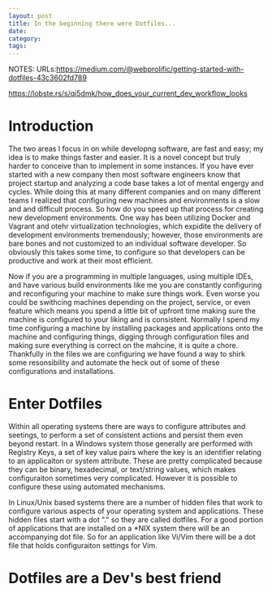 ```yaml
---
layout: post
title: In the beginning there were Dotfiles...
date: 
category: 
tags:
---
```


NOTES:
URLs:https://medium.com/@webprolific/getting-started-with-dotfiles-43c3602fd789

https://lobste.rs/s/qi5dmk/how_does_your_current_dev_workflow_looks

# Introduction
The two areas I focus in on while developng software, are fast and easy; my idea is to make things faster and easier. It is a novel concept but truly harder to conceive than to implement in some instances. If you have ever started with a new company then most software engineers know that project startup and analyzing a code base takes a lot of mental engergy and cycles. While doing this at many different companies and on many different teams I realized that configuring new machines and environments is a slow and and difficult process. So how do you speed up that process for creating new development environments. One way has been utilizing Docker and Vagrant and otehr virtualization technologies, which expidite the delivery of development environments tremendously; however, those environments are bare bones and not customized to an individual software developer. So obviously this takes some time, to configure so that developers can be productive and work at their most efficient. 

Now if you are a programming in multiple languages, using multiple IDEs, and have various build environments like me you are constantly configuring and reconfiguring your machine to make sure things work. Even worse you could be swithcing machines depending on the project, service, or even feature which means you spend a little bit of upfront time making sure the machine is configured to your liking and is consistent. Normally I spend my time configuring a machine by installing packages and applications onto the machine and configuring things, digging through configuration files and making sure everything is correct on the mahcine, it is quite a chore. Thankfully in the files we are configuring we have found a way to shirk some resonsibility and automate the heck out of some of these configurations and installations.

# Enter Dotfiles
Within all operating systems  there are ways to configure attributes and seetings, to perform a set of consistent actions and persist them even beyond restart. In a Windows system those generally are performed with Registry Keys, a set of key value pairs where the key is an identifier relating to an applicaiton or system attribute. These are pretty complicated because they can be binary, hexadecimal, or text/string values, which makes configuraiton sometimes very complicated. However it is possible to configure these using automated mechanisms.

In Linux/Unix based systems there are a number of hidden files that work to configure various aspects of your operating system and applications. These hidden files start with a dot "." so they are called dotfiles. For a good portion of applications that are installed on a *NIX system there will be an accompanying dot file. So for an application like Vi/Vim there will be a dot file that holds configuraiton settings for Vim. 

# Dotfiles are a Dev's best friend

